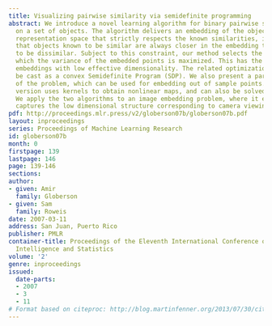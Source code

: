 ```yaml
---
title: Visualizing pairwise similarity via semidefinite programming
abstract: We introduce a novel learning algorithm for binary pairwise similarity measurements
  on a set of objects. The algorithm delivers an embedding of the objects into a vector
  representation space that strictly respects the known similarities, in the sense
  that objects known to be similar are always closer in the embedding than those known
  to be dissimilar. Subject to this constraint, our method selects the mapping in
  which the variance of the embedded points is maximized. This has the effect of favoring
  embeddings with low effective dimensionality. The related optimization problem can
  be cast as a convex Semidefinite Program (SDP). We also present a parametric version
  of the problem, which can be used for embedding out of sample points. The parametric
  version uses kernels to obtain nonlinear maps, and can also be solved using an SDP.
  We apply the two algorithms to an image embedding problem, where it effectively
  captures the low dimensional structure corresponding to camera viewing parameters.
pdf: http://proceedings.mlr.press/v2/globerson07b/globerson07b.pdf
layout: inproceedings
series: Proceedings of Machine Learning Research
id: globerson07b
month: 0
firstpage: 139
lastpage: 146
page: 139-146
sections: 
author:
- given: Amir
  family: Globerson
- given: Sam
  family: Roweis
date: 2007-03-11
address: San Juan, Puerto Rico
publisher: PMLR
container-title: Proceedings of the Eleventh International Conference on Artificial
  Intelligence and Statistics
volume: '2'
genre: inproceedings
issued:
  date-parts:
  - 2007
  - 3
  - 11
# Format based on citeproc: http://blog.martinfenner.org/2013/07/30/citeproc-yaml-for-bibliographies/
---
```

